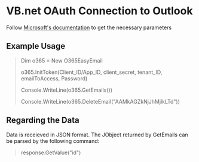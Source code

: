 # VB.net OAuth Connection to Outlook
Follow [Microsoft's documentation](https://docs.microsoft.com/en-us/exchange/client-developer/legacy-protocols/how-to-authenticate-an-imap-pop-smtp-application-by-using-oauth) to get the necessary parameters 

## Example Usage

> Dim o365 = New O365EasyEmail
>
> o365.InitToken(Client_ID/App_ID, client_secret,
>    tenant_ID, emailToAccess, Password)
> 
>    Console.WriteLine(o365.GetEmails())
> 
>    Console.WriteLine(o365.DeleteEmail("AAMkAGZkNjJhMjlkLTd"))


## Regarding the Data

Data is receieved in JSON format. The JObject returned by GetEmails can be parsed by the following command:

> response.GetValue("id")
